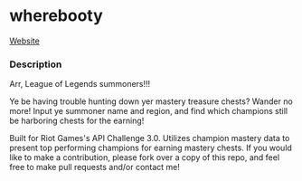 # wherebooty

[Website](http://vokoshyv.com/wherebooty/)

### Description

Arr, League of Legends summoners!!!

Ye be having trouble hunting down yer mastery treasure chests?
Wander no more! Input ye summoner name and region, and find which
champions still be harboring chests for the earning!

Built for Riot Games's API Challenge 3.0. Utilizes champion mastery data
to present top performing champions for earning mastery chests. If you 
would like to make a contribution, please fork over a copy of this repo,
and feel free to make pull requests and/or contact me! 



